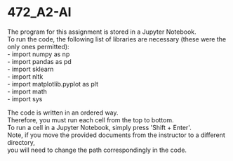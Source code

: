 # 472_A2-AI
The program for this assignment is stored in a Jupyter Notebook.<br>
To run the code, the following list of libraries are necessary (these were the only ones permitted):<br>
    - import numpy as np<br>
    - import pandas as pd<br>
    - import sklearn<br>
    - import nltk<br>
    - import matplotlib.pyplot as plt<br>
    - import math<br>
    - import sys<br>

The code is written in an ordered way.<br>
Therefore, you must run each cell from the top to bottom.<br>
To run a cell in a Jupyter Notebook, simply press 'Shift + Enter'.<br>
Note, if you move the provided documents from the instructor to a different directory,<br>
you will need to change the path correspondingly in the code.<br>
